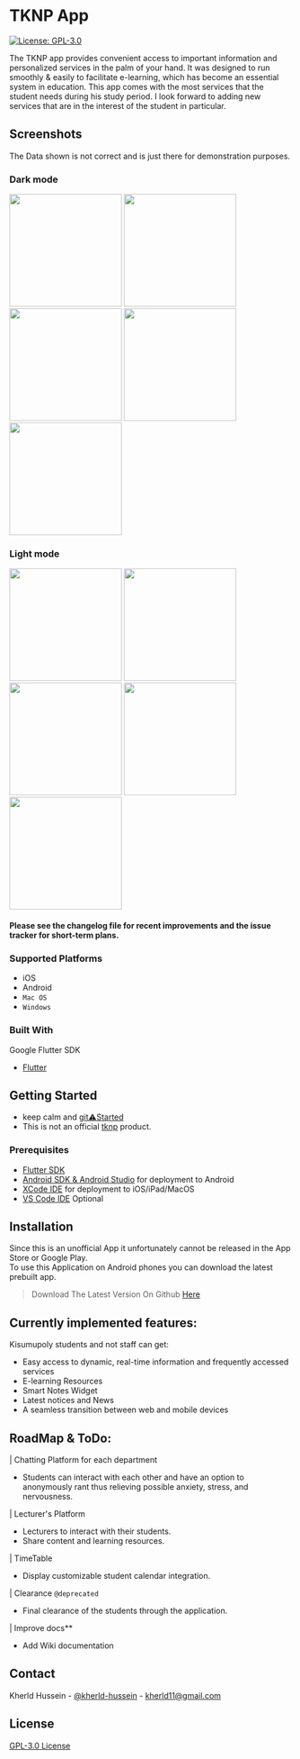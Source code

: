 <!--
*** Thanks for checking out this README Template. If you have a suggestion that would
*** make this better, please fork the repo and create a pull request or simply open
*** an issue with the tag "enhancement".
*** Thanks again! Now go create something AMAZING! :D
-->

# TKNP App

[![License: GPL-3.0](https://img.shields.io/badge/license-GPL3.0-blue.svg)](LICENSE.md)

The TKNP app provides convenient access to important information and personalized services in the palm of your hand. It was designed to run smoothly & easily to facilitate
e-learning, which has become an essential system in education. This app comes with the most services that
the student needs during his study period. I look forward to adding new services that are in the interest of the student in particular.

## Screenshots

The Data shown is not correct and is just there for demonstration purposes.

### Dark mode

<p float="left">
<img src="screenshots/courses_dark.png" width="200px" />
<img src="screenshots/settings_dark.png" width="200px" />
<img src="screenshots/drawer_dark.png" width="200px" />
<img src="screenshots/signIn1_dark.png" width="200px" />
<img src="screenshots/about_dark.png" width="200px" />
</p>

### Light mode

<p float="left">
<img src="screenshots/courses_light.png" width="200px" />
<img src="screenshots/settings_light.png" width="200px" />
<img src="screenshots/drawer_light.png" width="200px" />
<img src="screenshots/signIn1_light.png" width="200px" />
<img src="screenshots/about_light.png" width="200px" />
</p>

#### Please see the changelog file for recent improvements and the issue tracker for short-term plans.

### Supported Platforms
- iOS
- Android
- `Mac OS`
- `Windows`


### Built With
Google Flutter SDK
* [Flutter](https://flutter.dev)


<!-- GETTING STARTED -->
## Getting Started
* keep calm and [git⚠️Started](CONTRIBUTING.md)
* This is not an official [tknp](https://kisumupoly.ac.ke) product.

### Prerequisites

* [Flutter SDK](https://flutter.dev)
* [Android SDK & Android Studio](https://developer.android.com/studio) for deployment to Android
* [XCode IDE](https://developer.apple.com/xcode/) for deployment to iOS/iPad/MacOS
* [VS Code IDE](https://code.visualstudio.com/) Optional


## Installation
Since this is an unofficial App it unfortunately cannot be released in the App Store or Google Play.<br>
To use this Application on Android phones you can download the latest prebuilt app.

> Download The Latest Version On Github [Here](https://github.com/kherld-hussein/tknp/releases/)


## Currently implemented features:
Kisumupoly students and not staff can get:
* Easy access to dynamic, real-time information and frequently accessed services
* E-learning Resources
* Smart Notes Widget
* Latest notices and News
* A seamless transition between web and mobile devices

## RoadMap & ToDo:
| Chatting Platform for each department
* Students can interact with each other and have an option to anonymously rant thus relieving possible anxiety, stress, and nervousness.

| Lecturer's Platform
* Lecturers to interact with their students.
* Share content and learning resources.

| TimeTable
* Display customizable student calendar integration.

| Clearance `@deprecated`
* Final clearance of the students through the application.

| Improve docs**
* Add Wiki documentation

<!-- CONTACT -->
## Contact
Kherld Hussein - [@kherld-hussein](https://twitter.com/kherld-hussein) - kherld11@gmail.com

## License

[GPL-3.0 License](LICENSE.md)

